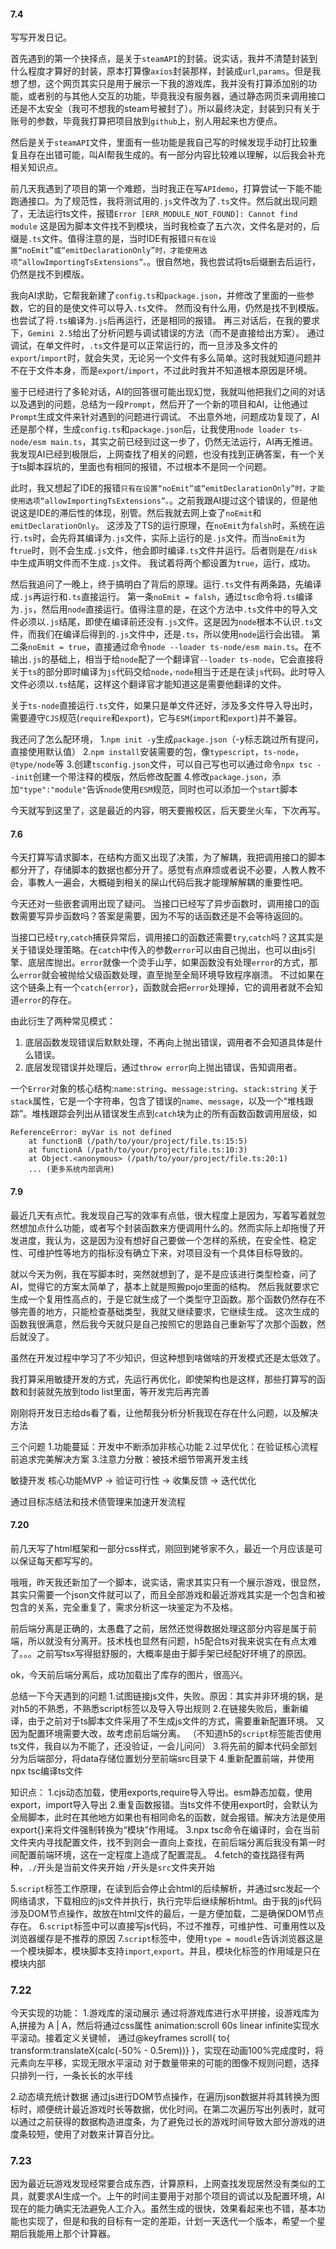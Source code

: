 #### 7.4
写写开发日记。

首先遇到的第一个抉择点，是关于`steamAPI`的封装。说实话，我并不清楚封装到什么程度才算好的封装，原本打算像`axios`封装那样，封装成`url`,`params`。但是我想了想，这个网页其实只是用于展示一下我的游戏库，我并没有打算添加别的功能，或者别的与其他人交互的功能，毕竟我没有服务器，通过静态网页来调用接口还是不太安全（我可不想我的steam号被封了）。所以最终决定，封装到只有关于账号的参数，毕竟我打算把项目放到`github`上，别人用起来也方便点。

然后是关于`steamAPI`文件，里面有一些功能是我自己写的时候发现手动打比较重复且存在出错可能，叫AI帮我生成的。有一部分内容比较难以理解，以后我会补充相关知识点。

前几天我遇到了项目的第一个难题，当时我正在写`APIdemo`，打算尝试一下能不能跑通接口。为了规范性，我将测试用的`.js`文件改为了`.ts`文件。然后就出现问题了，无法运行ts文件，报错`Error [ERR_MODULE_NOT_FOUND]: Cannot find module`
这是因为脚本文件找不到模块，当时我检查了五六次，文件名是对的，后缀是`.ts`文件。值得注意的是，当时IDE有报错`只有在设置“noEmit”或“emitDeclarationOnly”时，才能使用选项“allowImportingTsExtensions”。`。很自然地，我也尝试将ts后缀删去后运行，仍然是找不到模版。

我向AI求助，它帮我新建了`config.ts`和`package.json`，并修改了里面的一些参数，它的目的是使文件可以导入`.ts`文件。
然而没有什么用，仍然是找不到模版。也尝试了将`.ts`编译为`.js`后再运行，还是相同的报错。
再三对话后，在我的要求下，`Gemini 2.5`给出了分析问题与调试错误的方法（而不是直接给出方案）。
通过调试，在单文件时，`.ts`文件是可以正常运行的，而一旦涉及多文件的`export`/`import`时，就会失灵，无论另一个文件有多么简单。这时我就知道问题并不在于文件本身，而是`export`/`import`，不过此时我并不知道根本原因是环境。

鉴于已经进行了多轮对话，AI的回答很可能出现幻觉，我就叫他把我们之间的对话以及遇到的问题，总结为一段`Prompt`，然后开了一个新的项目和AI，让他通过`Prompt`生成文件来针对遇到的问题进行调试。
不出意外地，问题成功复现了，AI还是那个样，生成`config.ts`和`package.json`后，让我使用`node loader ts-node/esm main.ts`，其实之前已经到过这一步了，仍然无法运行，AI再无推进。
我发现AI已经到极限后，上网查找了相关的问题，也没有找到正确答案，有一个关于ts脚本踩坑的，里面也有相同的报错，不过根本不是同一个问题。

此时，我又想起了IDE的报错`只有在设置“noEmit”或“emitDeclarationOnly”时，才能使用选项“allowImportingTsExtensions”。`。之前我跟AI提过这个错误的，但是他说这是IDE的滞后性的体现，别管。然后我就去网上查了`noEmit`和`emitDeclarationOnly`。
这涉及了TS的运行原理，在`noEmit`为`falsh`时，系统在运行`.ts`时，会先将其编译为`.js`文件，实际上运行的是`.js`文件。而当`noEmit`为f`true`时，则不会生成`.js`文件，他会即时编译`.ts`文件并运行。后者则是在`/disk`中生成声明文件而不生成`.js`文件。
我试着将两个都设置为`true`，运行，成功。

然后我追问了一晚上，终于搞明白了背后的原理。运行`.ts`文件有两条路，先编译成`.js`再运行和`.ts`直接运行。
第一条`noEmit = falsh`，通过`tsc`命令将`.ts`编译为`.js`，然后用`node`直接运行。值得注意的是，在这个方法中`.ts`文件中的导入文件必须以`.js`结尾，即使在编译前还没有`.js`文件。这是因为`node`根本不认识`.ts`文件，而我们在编译后得到的`.js`文件中，还是`.ts`，所以使用`node`运行会出错。
第二条`noEmit = true`，直接通过命令`node --loader ts-node/esm main.ts`。在不输出`.js`的基础上，相当于给`node`配了一个翻译官`--loader ts-node`，它会直接将关于`ts`的部分即时编译为`js`代码交给`node`，·`node`相当于还是在读`js`代码。此时导入文件必须以`.ts`结尾，这样这个翻译官才能知道这是需要他翻译的文件。

关于`ts-node`直接运行`.ts`文件，如果只是单文件还好，涉及多文件导入导出时，需要遵守`CJS`规范(`require`和`export`)，它与`ESM`(`import`和`export`)并不兼容。

我还问了怎么配环境，
1.`npm init -y`生成`package.json`（-y标志跳过所有提问，直接使用默认值）
2.`npm install`安装需要的包，像`typescript`，`ts-node`，`@type/node`等
3.创建`tsconfig.json`文件，可以自己写也可以通过命令`npx tsc --init`创建一个带注释的模版，然后修改配置
4.修改`package.json`，添加`"type":"module"`告诉`node`使用`ESM`规范，同时也可以添加一个`start`脚本

今天就写到这里了，这是最近的内容，明天要搬校区，后天要坐火车，下次再写。



#### 7.6
今天打算写请求脚本，在结构方面又出现了决策，为了解耦，我把调用接口的脚本都分开了，存储脚本的数据也都分开了。感觉有点麻烦或者说不必要，人教人教不会，事教人一遍会，大概碰到相关的屎山代码后我才能理解解耦的重要性吧。

今天还对一些嵌套调用出现了疑问。
当接口已经写了异步函数时，调用接口的函数需要写异步函数吗？答案是需要，因为不写的话函数还是不会等待返回的。

当接口已经`try`,`catch`捕获异常后，调用接口的函数还需要`try`,`catch`吗？这其实是关于错误处理策略。在`catch`中传入的参数`error`可以由自己抛出，也可以由js引擎、底层库抛出。`error`就像一个烫手山芋，如果函数没有处理`error`的方式，那么`error`就会被抛给父级函数处理，直至抛至全局环境导致程序崩溃。
不过如果在这个链条上有一个`catch{error}`，函数就会把`error`处理掉，它的调用者就不会知道`error`的存在。

由此衍生了两种常见模式：
1. 底层函数发现错误后默默处理，不再向上抛出错误，调用者不会知道具体是什么错误。
2. 底层发现错误并处理后，通过`throw error`向上抛出错误，告知调用者。

一个`Error`对象的核心结构:`name:string`、`message:string`、`stack:string`
关于`stack`属性，它是一个字符串，包含了错误的`name`、`message`，以及一个“堆栈跟踪”。堆栈跟踪会列出从错误发生点到`catch`块为止的所有函数函数调用层级，如
```
ReferenceError: myVar is not defined
    at functionB (/path/to/your/project/file.ts:15:5)
    at functionA (/path/to/your/project/file.ts:10:3)
    at Object.<anonymous> (/path/to/your/project/file.ts:20:1)
    ... (更多系统内部调用)
```

#### 7.9
最近几天有点忙。我发现自己写的效率有点低，很大程度上是因为，写着写着就忽然想加点什么功能，或者写个封装函数来方便调用什么的。然而实际上却拖慢了开发进度，我认为，这是因为没有想好自己要做一个怎样的系统，在安全性、稳定性、可维护性等地方的指标没有确立下来，对项目没有一个具体目标导致的。

就以今天为例，我在写脚本时，突然就想到了，是不是应该进行类型检查，问了AI，觉得它的方案太简单了，基本上就是照搬pojo里面的结构。
然后我就要求它生成一个复用性高点的，于是它就生成了一个类型守卫函数。那个函数仍然存在不够完善的地方，只能检查基础类型，我就又继续要求，它继续生成。
这次生成的函数我很满意，然后我今天就只是自己按照它的思路自己重新写了次那个函数，然后就没了。

虽然在开发过程中学习了不少知识，但这种想到啥做啥的开发模式还是太低效了。

我打算采用敏捷开发的方式，先运行再优化，即使架构也是这样，那些打算写的函数和封装就先放到todo list里面，等开发完后再完善

刚刚将开发日志给ds看了看，让他帮我分析分析我现在存在什么问题，以及解决方法

三个问题
1.功能蔓延：开发中不断添加非核心功能
2.过早优化：在验证核心流程前追求完美解决方案
3.注意力分散：被技术细节带离开发主线

敏捷开发
核心功能MVP -> 验证可行性 -> 收集反馈 -> 迭代优化

通过目标冻结法和技术债管理来加速开发流程

#### 7.20
前几天写了html框架和一部分css样式，刚回到姥爷家不久，最近一个月应该是可以保证每天都写写的。

哦哦，昨天我还新加了一个脚本，说实话，需求其实只有一个展示游戏，很显然，其实只需要一个json文件就可以了，而且全部游戏和最近游戏其实是一个包含和被包含的关系，完全重复了，需求分析这一块鉴定为不及格。

前后端分离是正确的，太愚蠢了之前，居然还觉得数据处理这部分内容是属于前端，所以就没有分离开。技术栈也显然有问题，h5配合ts对我来说实在有点太难了。。。之前写tsx写得挺舒服的，大概率是由于脚手架已经配好环境了的原因。

ok，今天前后端分离后，成功加载出了库存的图片，很高兴。

总结一下今天遇到的问题
1.试图链接js文件，失败。原因：其实并非环境的锅，是对h5的不熟悉，不熟悉script标签以及导入导出规则
2.在链接失败后，重新编译，由于之前对于ts脚本文件采用了不生成js文件的方式，需要重新配置环境。
又因为配置环境需要大改，故考虑前后端分离。
（不知道h5的`script`标签能否使用ts文件，我自以为不能了，还没验证，一会儿问问）
3.将先前的脚本代码全部划分为后端部分，将data存储位置划分至前端src目录下
4.重新配置前端，并使用npx tsc编译ts文件

知识点：
1.cjs动态加载，使用exports,require导入导出。esm静态加载，使用export，import导入导出
2.重复函数报错。当ts文件不使用export时，会默认为全局脚本，此时在其他地方如果也有相同命名的函数，就会报错。解决方法是使用export{}来将文件强制转换为“模块”作用域。
3.npx tsc命令在编译时，会在当前文件夹内寻找配置文件，找不到则会一直向上查找，在前后端分离后我没有第一时间配置前端环境，这在一定程度上造成了配置混乱。
4.fetch的查找路径有两种，`./`开头是当前文件夹开始 `/`开头是`src`文件夹开始

5.`script`标签工作原理，在读到后会停止会html的后续解析，并通过src发起一个网络请求，下载相应的js文件并执行，执行完毕后继续解析html。由于我的js代码涉及DOM节点操作，故放在html文件的最后，一是方便加载，二是确保DOM节点存在。
6.`script`标签中可以直接写js代码，不过不推荐，可维护性、可重用性以及浏览器缓存是不推荐的原因
7.`script`标签中，使用`type = moudle`告诉浏览器这是一个模块脚本，模块脚本支持`import`,`export`。并且，模块化标签的作用域是只在模块内部

### 7.22
今天实现的功能：
1.游戏库的滚动展示
通过将游戏库进行水平拼接，设游戏库为A,拼接为 A | A，然后将通过css属性 animation:scroll 60s linear infinite实现水平滚动。接着定义关键帧，
通过@keyframes scroll{ to{ transform:translateX(calc(-50% - 0.5rem))} }，实现在动画100%完成度时，将元素向左平移，实现无限水平滚动
对于数量带来的可能的图像不规则问题，选择只排列一行，一条长长的水平线

2.动态填充统计数据
通过js进行DOM节点操作，在遍历json数据并将其转换为图标时，顺便统计最近游戏时长等数据，优化时间。在第二次遍历写出列表时，就可以通过之前获得的数据构造进度条，为了避免过长的游戏时间导致大部分游戏的进度条较短，使用了对数来计算百分比。

### 7.23
因为最近玩游戏发现经常要合成东西，计算原料，上网查找发现居然没有类似的工具，就要求AI生成一个。上午的时间主要用于对那个项目的调试以及配置环境，AI现在的能力确实无法避免人工介入。虽然生成的很快，效果看起来也不错，基本功能也实现了，但是和我的目标有一定的差距，计划一天迭代一个版本，希望一个星期后我能用上那个计算器。